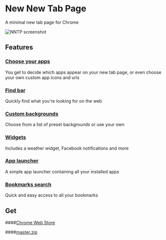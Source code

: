 # New New Tab Page

A minimal new tab page for Chrome

![NNTP screenshot](http://i.imgur.com/XJZRpBR.png)

## Features

### [Choose your apps](https://github.com/z-------------/New-New-Tab-Page/wiki/Choose-Apps)
You get to decide which apps appear on your new tab page, or even choose your own custom app icons and urls

### [Find bar](https://github.com/z-------------/New-New-Tab-Page/wiki/Find-bar)
Quickly find what you're looking for on the web

### [Custom backgrounds](https://github.com/z-------------/New-New-Tab-Page/wiki/Custom-background)
Choose from a list of preset backgrounds or use your own

### [Widgets](https://github.com/z-------------/New-New-Tab-Page/wiki/Widgets)
Includes a weather widget, Facebook notifications and more

### [App launcher](https://github.com/z-------------/New-New-Tab-Page/wiki/App-launcher)
A simple app launcher containing all your installed apps

### [Bookmarks search](https://github.com/z-------------/New-New-Tab-Page/wiki/Bookmarks-search)
Quick and easy access to all your bookmarks

## Get
####[Chrome Web Store](https://chrome.google.com/webstore/detail/new-new-tab-page/nndegnhfodohkemfnmalamgebofbgjcc)

####[master.zip](https://github.com/z-------------/New-New-Tab-Page/archive/master.zip)
